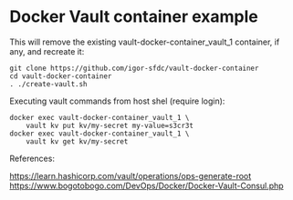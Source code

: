 # Docker Vault container example

This will remove the existing vault-docker-container_vault_1 container, if any, and recreate it:

```
git clone https://github.com/igor-sfdc/vault-docker-container
cd vault-docker-container
. ./create-vault.sh
```

Executing vault commands from host shel (require login):

```
docker exec vault-docker-container_vault_1 \
    vault kv put kv/my-secret my-value=s3cr3t
docker exec vault-docker-container_vault_1 \
    vault kv get kv/my-secret
```

References:
  
https://learn.hashicorp.com/vault/operations/ops-generate-root
https://www.bogotobogo.com/DevOps/Docker/Docker-Vault-Consul.php
